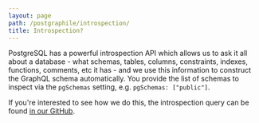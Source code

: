 ```yaml
---
layout: page
path: /postgraphile/introspection/
title: Introspection?
---
```


PostgreSQL has a powerful introspection API which allows us to ask it all
about a database - what schemas, tables, columns, constraints, indexes,
functions, comments, etc it has - and we use this information to construct
the GraphQL schema automatically. You provide the list of schemas to inspect
via the `pgSchemas` setting, e.g. `pgSchemas: ["public"]`.

If you're interested to see how we do this, the introspection query can be
found [in our
GitHub](https://github.com/graphile/graphile-engine/blob/master/packages/graphile-build-pg/src/plugins/introspectionQuery.ts).
